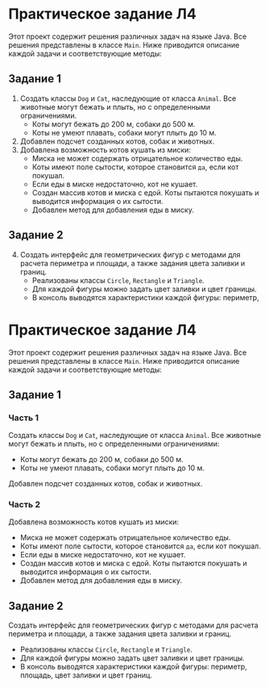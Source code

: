 # Практическое задание Л4

Этот проект содержит решения различных задач на языке Java. Все решения представлены в классе `Main`. Ниже приводится описание каждой задачи и соответствующие методы:

## Задание 1
1. Создать классы `Dog` и `Cat`, наследующие от класса `Animal`. Все животные могут бежать и плыть, но с определенными ограничениями.
   - Коты могут бежать до 200 м, собаки до 500 м.
   - Коты не умеют плавать, собаки могут плыть до 10 м.
2. Добавлен подсчет созданных котов, собак и животных.
3. Добавлена возможность котов кушать из миски:
   - Миска не может содержать отрицательное количество еды.
   - Коты имеют поле сытости, которое становится `да`, если кот покушал.
   - Если еды в миске недостаточно, кот не кушает.
   - Создан массив котов и миска с едой. Коты пытаются покушать и выводится информация о их сытости.
   - Добавлен метод для добавления еды в миску.

## Задание 2
4. Создать интерфейс для геометрических фигур с методами для расчета периметра и площади, а также задания цвета заливки и границ.
   - Реализованы классы `Circle`, `Rectangle` и `Triangle`.
   - Для каждой фигуры можно задать цвет заливки и цвет границы.
   - В консоль выводятся характеристики каждой фигуры: периметр,


# Практическое задание Л4

Этот проект содержит решения различных задач на языке Java. Все решения представлены в классе `Main`. Ниже приводится описание каждой задачи и соответствующие методы:

## Задание 1
### Часть 1
Создать классы `Dog` и `Cat`, наследующие от класса `Animal`. Все животные могут бежать и плыть, но с определенными ограничениями:
- Коты могут бежать до 200 м, собаки до 500 м.
- Коты не умеют плавать, собаки могут плыть до 10 м.

Добавлен подсчет созданных котов, собак и животных.

### Часть 2
Добавлена возможность котов кушать из миски:
- Миска не может содержать отрицательное количество еды.
- Коты имеют поле сытости, которое становится `да`, если кот покушал.
- Если еды в миске недостаточно, кот не кушает.
- Создан массив котов и миска с едой. Коты пытаются покушать и выводится информация о их сытости.
- Добавлен метод для добавления еды в миску.

## Задание 2
Создать интерфейс для геометрических фигур с методами для расчета периметра и площади, а также задания цвета заливки и границ.
- Реализованы классы `Circle`, `Rectangle` и `Triangle`.
- Для каждой фигуры можно задать цвет заливки и цвет границы.
- В консоль выводятся характеристики каждой фигуры: периметр, площадь, цвет заливки и цвет границ.


